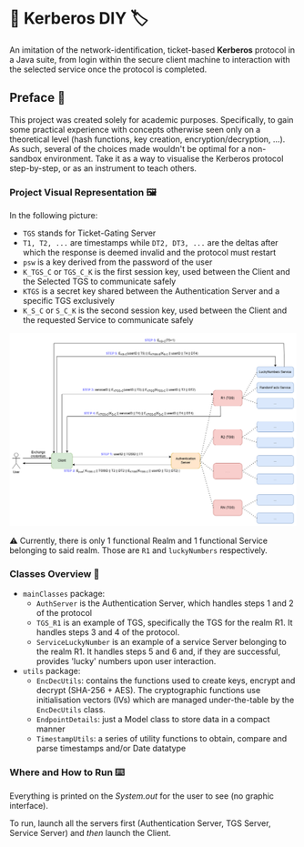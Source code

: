 # 🔧 Kerberos DIY 🏷️
An imitation of the network-identification, ticket-based **Kerberos** protocol in a Java suite, from login within the secure client machine to interaction with the selected service once the protocol is completed.

## Preface 📝
This project was created solely for academic purposes. Specifically, to gain some practical experience with concepts otherwise seen only on a theoretical level (hash functions, key creation, encryption/decryption, ...).
As such, several of the choices made wouldn't be optimal for a non-sandbox environment. Take it as a way to visualise the Kerberos protocol step-by-step, or as an instrument to teach others.

### Project Visual Representation 🖼️
In the following picture:
* `TGS` stands for Ticket-Gating Server
* `T1, T2, ...` are timestamps while `DT2, DT3, ...` are the deltas after which the response is deemed invalid and the protocol must restart
* `psw` is a key derived from the password of the user
* `K_TGS_C` or `TGS_C_K` is the first session key, used between the Client and the Selected TGS to communicate safely
* `KTGS` is a secret key shared between the Authentication Server and a specific TGS exclusively
* `K_S_C` or `S_C_K` is the second session key, used between the Client and the requested Service to communicate safely

![Diagram](Kerb.png)

⚠️ Currently, there is only 1 functional Realm and 1 functional Service belonging to said realm. Those are `R1` and `luckyNumbers` respectively.

### Classes Overview 📂
- `mainClasses` package:
  - `AuthServer` is the Authentication Server, which handles steps 1 and 2 of the protocol
  - `TGS_R1` is an example of TGS, specifically the TGS for the realm R1. It handles steps 3 and 4 of the protocol.
  - `ServiceLuckyNumber` is an example of a service Server belonging to the realm R1. It handles steps 5 and 6 and, if they are successful, provides 'lucky' numbers upon user interaction.
- `utils` package:
  - `EncDecUtils`: contains the functions used to create keys, encrypt and decrypt (SHA-256 + AES). The cryptographic functions use initialisation vectors (IVs) which are managed under-the-table by the `EncDecUtils` class.
  - `EndpointDetails`: just a Model class to store data in a compact manner
  - `TimestampUtils`: a series of utility functions to obtain, compare and parse timestamps and/or Date datatype

### Where and How to Run ⌨️
Everything is printed on the _System.out_ for the user to see (no graphic interface). 

To run, launch all the servers first (Authentication Server, TGS Server, Service Server) and *then* launch the Client.

